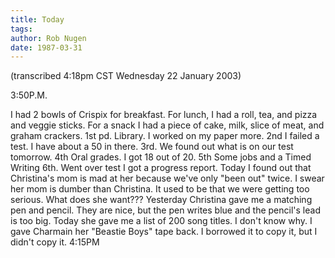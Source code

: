 ```yaml
---
title: Today
tags: 
author: Rob Nugen
date: 1987-03-31
---
```


<p class=note>(transcribed 4:18pm CST Wednesday 22 January 2003)</p>

<p class=date>3:50P.M.</p>

<p>I had 2 bowls of Crispix for breakfast.  For lunch, I had a roll,
tea, and pizza and veggie sticks.  For a snack I had a piece of cake,
milk, slice of meat, and graham crackers.  1st pd.  Library.  I worked
on my paper more. 2nd I failed a test.  I have about a 50 in there.
3rd. We found out what is on our test tomorrow.  4th Oral grades.  I
got 18 out of 20. 5th Some jobs and a Timed Writing  6th.  Went over
test I got a progress report.  Today I found out that Christina's mom
is mad at her because we've only "been out" twice.  I swear her mom is
dumber than Christina.  It used to be that we were getting too
serious. What does she want??? Yesterday Christina gave me a matching
pen and pencil. They are nice, but the pen writes blue and the
pencil's lead is too big.  Today she gave me a list of 200 song
titles.  I don't know why.  I gave Charmain her "Beastie Boys" tape
back.  I borrowed it to copy it, but I didn't copy it. 4:15PM</p>
